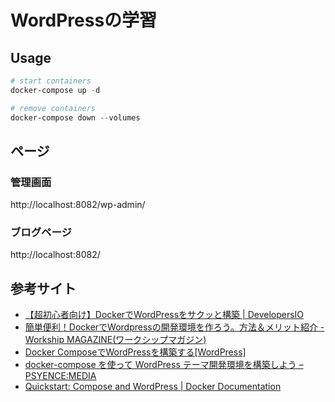 # WordPressの学習

## Usage

```powershell
# start containers
docker-compose up -d

# remove containers
docker-compose down --volumes
```

## ページ
### 管理画面
http://localhost:8082/wp-admin/
### ブログページ
http://localhost:8082/

## 参考サイト

- [【超初心者向け】DockerでWordPressをサクッと構築 | DevelopersIO](https://dev.classmethod.jp/articles/beginner-docker-wordpress/)
- [簡単便利！DockerでWordpressの開発環境を作ろう。方法＆メリット紹介 - Workship MAGAZINE(ワークシップマガジン)](https://goworkship.com/magazine/wordpress-docker/)
- [Docker ComposeでWordPressを構築する[WordPress]](https://noumenon-th.net/programming/2019/04/05/docker-wordpress/)
- [docker-compose を使って WordPress テーマ開発環境を構築しよう – PSYENCE:MEDIA](https://blog.recruit.co.jp/rmp/infrastructure/post-11266/)
- [Quickstart: Compose and WordPress | Docker Documentation](https://docs.docker.com/samples/wordpress/)